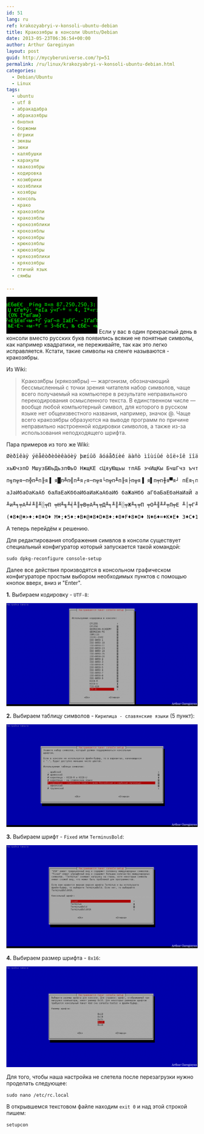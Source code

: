 ```yaml
---
id: 51
lang: ru
ref: krakozyabryi-v-konsoli-ubuntu-debian
title: Кракозябры в консоли Ubuntu/Debian
date: 2013-05-23T06:36:54+00:00
author: Arthur Gareginyan
layout: post
guid: http://mycyberuniverse.com/?p=51
permalink: /ru/linux/krakozyabryi-v-konsoli-ubuntu-debian.html
categories:
  - Debian/Ubuntu
  - Linux
tags:
  - ubuntu
  - utf 8
  - абракадабра
  - абраказябры
  - бнопня
  - боржоми
  - ёгрики
  - зюквы
  - зюки
  - калябушки
  - каракули
  - квакозябры
  - кодировка
  - козюбрики
  - козяблики
  - козябры
  - консоль
  - крако
  - кракозябли
  - кракозяблы
  - крокозяблики
  - крокозяблы
  - крокозябры
  - крюкозяблы
  - крюкозябры
  - крякозяблики
  - крякозябры
  - птичий язык
  - сямбы
  
---
```


![thumb](/images/082511_0926_1-kopiya.png)
Если у вас в один прекрасный день в консоли вместо русских букв появились всякие не понятные символы, как например квадратики, не переживайте, так как это легко исправляется. Кстати, такие символы на сленге называются - кракозябры.


Из Wiki:

<blockquote>Кракозя́бры (крякозя́бры) — жаргонизм, обозначающий бессмысленный с точки зрения читателя набор символов, чаще всего получаемый на компьютере в результате неправильного перекодирования осмысленного текста. В единственном числе — вообще любой компьютерный символ, для которого в русском языке нет общеизвестного названия, например, значок @. Чаще всего кракозябры образуются на выводе программ по причине неправильно настроенной кодировки символов, а также из-за использования неподходящего шрифта.</blockquote>

Пара примеров из того же Wiki:

<pre>
Øèðîêàÿ ýëåêòðèôèêàöèÿ þæíûõ ãóáåðíèé äàñò ìîùíûé òîë÷îê ïîäú¸ìó ñåëüñêîãî õîçÿéñòâà.

хьЮчзпО МшузБЮьДьзпФьО НжщКЕ сЦяуЮщьы тпАБ эчИщКы БчшГчз ъчтЙЯэЦ АушЛАзчсч ЕчвОыАБрп.

п╗п╦я─п╬п╨п╟я▐ я█п╩п╣п╨я┌я─п╦я└п╦п╨п╟я├п╦я▐ я▌п╤п╫я▀я┘ пЁя┐п╠п╣я─п╫п╦п╧ п╢п╟я│я┌ п╪п╬я┴п╫я▀п╧ я┌п╬п╩я┤п╬п╨ п©п╬п╢я┼я▒п╪я┐ я│п╣п╩я▄я│п╨п╬пЁп╬ я┘п╬п╥я▐п╧я│я┌п╡п╟.

аЈаИбаОаКаАб баЛаЕаКббаИбаИаКаАбаИб баЖаНбб аГбаБаЕбаНаИаЙ аДаАбб аМаОбаНбаЙ баОаЛбаОаК аПаОаДббаМб баЕаЛббаКаОаГаО баОаЗбаЙббаВаА.

╨и╨╕╤А╨╛╨║╨░╤П ╤Н╨╗╨╡╨║╤В╤А╨╕╤Д╨╕╨║╨░╤Ж╨╕╤П ╤О╨╢╨╜╤Л╤Е ╨│╤Г╨▒╨╡╤А╨╜╨╕╨╣ ╨┤╨░╤Б╤В ╨╝╨╛╤Й╨╜╤Л╨╣ ╤В╨╛╨╗╤З╨╛╨║ ╨┐╨╛╨┤╤К╤С╨╝╤Г ╤Б╨╡╨╗╤М╤Б╨║╨╛╨│╨╛ ╤Е╨╛╨╖╤П╨╣╤Б╤В╨▓╨░.

(♦8♦@♦&gt;♦:♦0♦O♦ M♦;♦5♦:♦B♦@♦8♦D♦8♦:♦0♦F♦8♦O♦ N♦6♦=♦K♦E♦ 3♦C♦1♦5♦@♦=♦8♦9♦ 4♦0♦A♦B♦ &lt;♦&gt;♦I♦=♦K♦9♦ B♦&gt;♦;♦G♦&gt;♦:♦ ?♦&gt;♦4♦J♦Q♦&lt;♦C♦ A♦5♦;♦L♦A♦:♦&gt;♦3♦&gt;♦ E♦&gt;♦7♦O♦9♦A♦B♦2♦0♦.
</pre>

А теперь перейдём к решению.

Для редактирования отображения симвлов в консоли существует специальный конфигуратор который запускается такой командой:
 
```
sudo dpkg-reconfigure console-setup
``` 

Далее все действия производятся в консольном графическом конфигураторе простым выбором необходимых пунктов с помощью кнопок вверх, вниз и "Enter".

**1.** Выбираем кодировку - `UTF-8`:

<a href="http://mycyberuniverse.com/wp-content/uploads/UTF-8.png"><img alt="UTF-8" src="/images/UTF-8-1024x549.png" /></a>

**2.** Выбираем таблицу символов - `Кирилица - славянские языки` (5 пункт):

<a href="http://mycyberuniverse.com/wp-content/uploads/kirillitsa.png"><img alt="кириллица" src="/images/kirillitsa-1024x550.png" /></a>

**3.** Выбираем шрифт - `Fixed` или `TerminusBold`:

<a href="http://mycyberuniverse.com/wp-content/uploads/Fixed.png"><img alt="Fixed" src="/images/Fixed-1024x550.png" /></a>

**4.** Выбираем размер шрифта - `8x16`:

<a href="http://mycyberuniverse.com/wp-content/uploads/8x16.png"><img alt="8x16" src="/images/8x16-1024x539.png" /></a>

Для того, чтобы наша настройка не слетела после перезагрузки нужно проделать следующее:

```
sudo nano /etc/rc.local
``` 

В открывшемся текстовом файле находим `exit 0` и над этой строкой пишем:

```
setupcon
``` 
